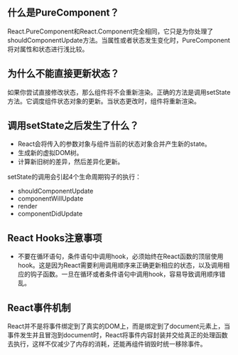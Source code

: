 ## 什么是PureComponent？

React.PureComponent和React.Component完全相同，它只是为你处理了shouldComponentUpdate方法。当属性或者状态发生变化时，PureComponent将对属性和状态进行浅比较。

## 为什么不能直接更新状态？

如果你尝试直接修改状态，那么组件将不会重新渲染。正确的方法是调用setState方法。它调度组件状态对象的更新。当状态更改时，组件将重新渲染。

## 调用setState之后发生了什么？

+ React会将传入的参数对象与组件当前的状态对象合并产生新的state。
+ 生成新的虚拟DOM树。
+ 计算新旧树的差异，然后差异化更新。

setState的调用会引起4个生命周期钩子的执行：

+ shouldComponentUpdate
+ componentWillUpdate
+ render
+ componentDidUpdate

## React Hooks注意事项

+ 不要在循环语句，条件语句中调用hook，必须始终在React函数的顶层使用hook。这是因为React需要利用调用顺序来正确更新相应的状态，以及调用相应的钩子函数。一旦在循环或者条件语句中调用hook，容易导致调用顺序错乱。

## React事件机制

React并不是将事件绑定到了真实的DOM上，而是绑定到了document元素上，当事件发生并且冒泡到document时，React将事件内容封装并交给真正的处理函数去执行，这样不仅减少了内存的消耗，还能再组件销毁时统一移除事件。

